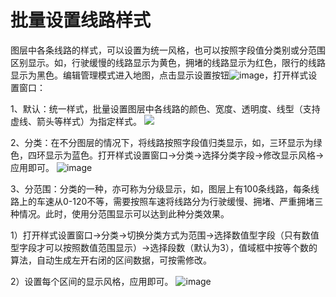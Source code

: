 # 批量设置线路样式

图层中各条线路的样式，可以设置为统一风格，也可以按照字段值分类别或分范围区别显示。如，行驶缓慢的线路显示为黄色，拥堵的线路显示为红色，限行的线路显示为黑色。编辑管理模式进入地图，点击显示设置按钮![image](https://pic.dituwuyou.com/map%2Fpicture%2Ficon%2Fheatstyle.png)，打开样式设置窗口：

1、默认：统一样式，批量设置图层中各线路的颜色、宽度、透明度、线型（支持虚线、箭头等样式）为指定样式。
![](https://pic.dituwuyou.com/map%2Fpicture%2Fline-style-setting-1.png)

2、分类：在不分图层的情况下，将线路按照字段值归类显示，如，三环显示为绿色，四环显示为蓝色。打开样式设置窗口->分类->选择分类字段->修改显示风格->应用即可。
![image](https://pic.dituwuyou.com/map%2Fpicture%2Fline-style-setting-2.png)


3、分范围：分类的一种，亦可称为分级显示，如，图层上有100条线路，每条线路上的车速从0-120不等，需要按照车速将线路分为行驶缓慢、拥堵、严重拥堵三种情况。此时，使用分范围显示可以达到此种分类效果。

1）打开样式设置窗口->分类->切换分类方式为范围->选择数值型字段（只有数值型字段才可以按照数值范围显示）->选择段数（默认为3），值域框中按等个数的算法，自动生成左开右闭的区间数据，可按需修改。

2）设置每个区间的显示风格，应用即可。
![image](https://pic.dituwuyou.com/map%2Fpicture%2Fline-style-setting-3.png)

